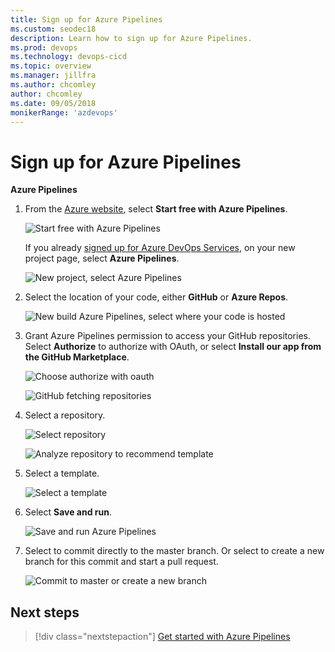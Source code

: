 ```yaml
---
title: Sign up for Azure Pipelines
ms.custom: seodec18
description: Learn how to sign up for Azure Pipelines.
ms.prod: devops
ms.technology: devops-cicd
ms.topic: overview
ms.manager: jillfra
ms.author: chcomley
author: chcomley
ms.date: 09/05/2018
monikerRange: 'azdevops'
---
```


# Sign up for Azure Pipelines

**Azure Pipelines**

1. From the [Azure website](https://azure.microsoft.com/services/devops/pipelines/), select **Start free with Azure Pipelines**.

   ![Start free with Azure Pipelines](../../_shared/_img/start-free-with-azure-pipelines.png)

   If you already [signed up for Azure DevOps Services](../../user-guide/sign-up-invite-teammates.md), on your new project page, select **Azure Pipelines**.

   ![New project, select Azure Pipelines](../_img/new-project-select-pipelines.png)

2. Select the location of your code, either **GitHub** or **Azure Repos**.

   ![New build Azure Pipelines, select where your code is hosted](../_img/new-build-pipelines.png)

3. Grant Azure Pipelines permission to access your GitHub repositories. Select **Authorize** to authorize with OAuth, or select **Install our app from the GitHub Marketplace**.

   ![Choose authorize with oauth](../_img/choose-authorize-with-oauth.png)

   ![GitHub fetching repositories](../_img/github-fetching-repositiories.png)

4.  Select a repository.

    ![Select repository](../_img/select-repository-pipelines.png)

    ![Analyze repository to recommend template](../_img/analyzing-repository-to-recommend-template.png)

5. Select a template.

   ![Select a template](../_img/choose-template.png)

6. Select **Save and run**.

   ![Save and run Azure Pipelines](../_img/save-and-run-azure-pipelines.png)

7. Select to commit directly to the master branch. Or select to create a new branch for this commit and start a pull request.

   ![Commit to master or create a new branch](../_img/commit-to-master-or-create-new-branch.png)


## Next steps

> [!div class="nextstepaction"]
> [Get started with Azure Pipelines](../get-started/pipelines-get-started.md)